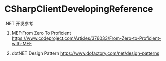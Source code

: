 # CSharpClientDevelopingReference
.NET 开发参考

1. MEF:From Zero To Proficient
https://www.codeproject.com/Articles/376033/From-Zero-to-Proficient-with-MEF

2. dotNET Design Pattern
https://www.dofactory.com/net/design-patterns
